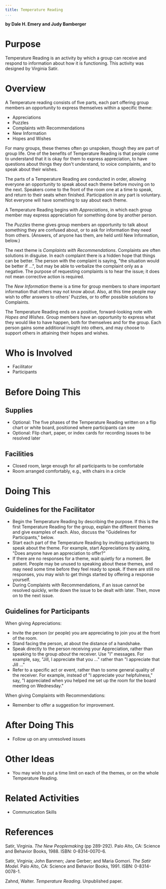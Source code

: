```yaml
---
title: Temperature Reading
...
```


**by Dale H. Emery and Judy Bamberger**

# Purpose

Temperature Reading is an activity by which a group can receive and respond to information about how it is functioning. This activity was designed by Virginia Satir.

# Overview

A Temperature reading consists of five parts, each part offering group members an opportunity to express themselves within a specific theme:

  - Appreciations 
  - Puzzles 
  - Complaints with Recommendations 
  - New Information 
  - Hopes and Wishes 

For many groups, these themes often go unspoken, though they are part of group life. One of the benefits of Temperature Reading is that people come to understand that it is okay for them to express appreciation, to have questions about things they don't understand, to voice complaints, and to speak about their wishes.

The parts of a Temperature Reading are conducted in order, allowing everyone an opportunity to speak about each theme before moving on to the next. Speakers come to the front of the room one at a time to speak, and return to their seats when finished. Participation in any part is voluntary. Not everyone will have something to say about each theme.

A Temperature Reading begins with <em>Appreciations</em>, in which each group member may express appreciation for something done by another person.

The <em>Puzzles</em> theme gives group members an opportunity to talk about something they are confused about, or to ask for information they need from others. (Answers, of anyone has them, are held until New Information, below.)

The next theme is <em>Complaints with Recommendations</em>. Complaints are often solutions in disguise. In each complaint there is a hidden hope that things can be better. The person with the complaint is saying, "the situation would be better if ...", but may be able to verbalize the complaint only as a negative. The purpose of requesting complaints is to hear the issue; it does not mean corrective action is required.

The <em>New Information</em> theme is a time for group members to share important information that others may not know about. Also, at this time people may wish to offer answers to others' Puzzles, or to offer possible solutions to Complaints.

The Temperature Reading ends on a positive, forward-looking note with <em>Hopes and Wishes</em>. Group members have an opportunity to express what they would like to have happen, both for themselves and for the group. Each person gains some additional insight into others, and may choose to support others in attaining their hopes and wishes.

# Who is Involved

  - Facilitator 
  - Participants 

# Before Doing This

## Supplies

  - Optional: The five phases of the Temperature Reading written on a flip chart or white board, positioned where participants can see 
  - Optional: Flip chart, paper, or index cards for recording issues to be resolved later 

## Facilities

  - Closed room, large enough for all participants to be comfortable 
  - Room arranged comfortably, e.g., with chairs in a circle 

# Doing This

## Guidelines for the Facilitator

  - Begin the Temperature Reading by describing the purpose. If this is the first Temperature Reading for the group, explain the different themes and give examples of each. Also, discuss the "Guidelines for Participants," below. 
  - Start each part of the Temperature Reading by inviting participants to speak about the theme. For example, start Appreciations by asking, "Does anyone have an appreciation to offer?" 
  - If there are no responses for a theme, wait quietly for a moment. Be patient. People may be unused to speaking about these themes, and may need some time before they feel ready to speak. If there are still no responses, you may wish to get things started by offering a response yourself. 
  - During Complaints with Recommendations, if an issue cannot be resolved quickly, write down the issue to be dealt with later. Then, move on to the next issue. 

## Guidelines for Participants

When giving Appreciations:
     
  - Invite the person (or people) you are appreciating to join you at the front of the room. 
  - Stand facing the person, at about the distance of a handshake. 
  - Speak directly to the person receiving your Appreciation, rather than speaking to the group <em>about</em> the receiver. Use "I" messages. For example, say, "Jill, I appreciate that you ..." rather than "I appreciate that Jill ..." 
  - Refer to a specific act or event, rather than to some general quality of the receiver. For example, instead of "I appreciate your helpfulness," say, "I appreciated when you helped me set up the room for the board meeting on Wednesday." 
   
When giving Complaints with Recommendations:
     
  - Remember to offer a suggestion for improvement. 

# After Doing This

  - Follow up on any unresolved issues 

# Other Ideas

  - You may wish to put a time limit on each of the themes, or on the whole Temperature Reading. 

# Related Activities

  - Communication Skills 

# References

Satir, Virginia.
<em>The New Peoplemaking</em> (pp 289-292).
Palo Alto, CA: Science and Behavior Books, 1988. ISBN: 0-8314-0070-6.

Satir, Virginia; John Banmen; Jane Gerber; and Maria Gomori.
<em>The Satir Model</em>.
Palo Alto, CA: Science and Behavior Books, 1991. ISBN: 0-8314-0078-1.

Zahnd, Walter.
<em>Temperature Reading</em>.
Unpublished paper.
